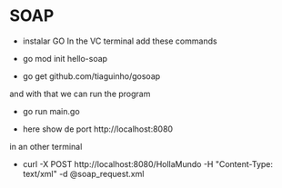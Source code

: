 # SOAP
* instalar GO
In the VC terminal add these commands

* go mod init hello-soap
* go get github.com/tiaguinho/gosoap

and with that we can run the program
* go run main.go

* here show de port 
 http://localhost:8080

in an other terminal

* curl -X POST http://localhost:8080/HollaMundo -H "Content-Type: text/xml" -d @soap_request.xml
